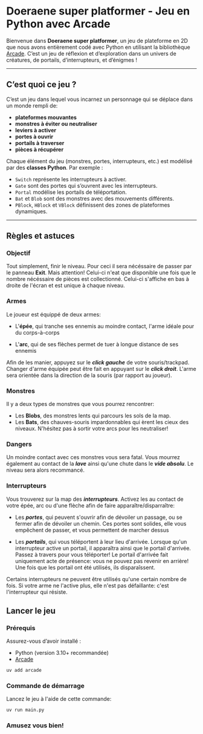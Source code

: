 # Doeraene super platformer - Jeu en Python avec Arcade

Bienvenue dans **Doeraene super platformer**, un jeu de plateforme en 2D que nous avons entièrement codé avec Python en utilisant la bibliothèque [Arcade](https://api.arcade.academy/en/latest/). C’est un jeu de réflexion et d’exploration dans un univers de créatures, de portails, d’interrupteurs, et d’énigmes !

---

##  C’est quoi ce jeu ?

C’est un jeu dans lequel vous incarnez un personnage qui se déplace dans un monde rempli de:
- **plateformes mouvantes**
- **monstres à éviter ou neutraliser**
- **leviers à activer**
- **portes à ouvrir**
- **portails à traverser**
- **pièces à récupérer**

Chaque élément du jeu (monstres, portes, interrupteurs, etc.) est modélisé par des **classes Python**. Par exemple :
- `Switch` représente les interrupteurs à activer.
- `Gate` sont des portes qui s’ouvrent avec les interrupteurs.
- `Portal` modélise les portails de téléportation.
- `Bat` et `Blob` sont des monstres avec des mouvements différents.
- `PBlock`, `HBlock` et `VBlock` définissent des zones de plateformes dynamiques.

---

## Règles et astuces
### Objectif
Tout simplement, finir le niveau. Pour ceci il sera nécéssaire de passer par le panneau **Exit**. Mais attention! Celui-ci n'eat que disponible une fois que le nombre nécéssaire de pièces est collectionné. Celui-ci s'affiche en bas à droite de l'écran et est unique à chaque niveau.

### Armes
Le joueur est équippé de deux armes: 

- L'**épée**, qui tranche ses ennemis au moindre contact, l'arme idéale pour du corps-à-corps

- L'**arc**, qui de ses flèches permet de tuer à longue distance de ses ennemis

Afin de les manier, appuyez sur le ***click gauche*** de votre souris/trackpad. Changer d'arme équipée peut être fait en appuyant sur le ***click droit***. L'arme sera orientée dans la direction de la souris (par rapport au joueur).


### Monstres

Il y a deux types de monstres que vous pourrez rencontrer: 
- Les **Blobs**, des monstres lents qui parcours les sols de la map. 
- Les **Bats**, des chauves-souris impardonnables qui èrent les cieux des niveaux. N'hésitez pas à sortir votre arcs pour les neutraliser!

### Dangers

Un moindre contact avec ces monstres vous sera fatal. Vous mourrez également au contact de la ***lave*** ainsi qu'une chute dans le ***vide absolu***. Le niveau sera alors recommancé. 

### Interrupteurs

Vous trouverez sur la map des ***interrupteurs***. Activez les au contact de votre épée, arc ou d'une flèche afin de faire apparaître/disparraître:

- Les ***portes***, qui peuvent s'ouvrir afin de dévoiler un passage, ou se fermer afin de dévoiler un chemin. Ces portes sont solides, elle vous empêchent de passer, et vous permettent de marcher dessus

- Les ***portails***, qui vous téléportent à leur lieu d'arrivée. Lorsque qu'un interrupteur active un portail, il apparaîtra ainsi que le portail d'arrivée. Passez à travers pour vous téléporter! Le portail d'arrivée fait uniquement acte de présence: vous ne pouvez pas revenir en arrière! Une fois que les portail ont été utilisés, ils disparaîssent.

Certains interrupteurs ne peuvent être utilisés qu'une certain nombre de fois. Si votre arme ne l'active plus, elle n'est pas défaillante: c'est l'interrupteur qui résiste.

## Lancer le jeu

### Prérequis

Assurez-vous d’avoir installé :
<!-- Instructions: on suppose que les amis ont uv installé -->

- Python (version 3.10+ recommandée)
- [Arcade](https://pypi.org/project/arcade/)


```bash
uv add arcade
```

### Commande de démarrage


Lancez le jeu à l'aide de cette commande:
```bash
uv run main.py
```


### Amusez vous bien!


